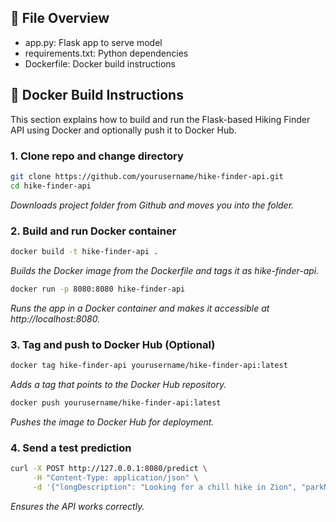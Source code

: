 ## 📁 File Overview

- app.py: Flask app to serve model
- requirements.txt: Python dependencies
- Dockerfile: Docker build instructions

## 🐳 Docker Build Instructions

This section explains how to build and run the Flask-based Hiking Finder API using Docker and optionally push it to Docker Hub.

### 1. Clone repo and change directory

```bash
git clone https://github.com/yourusername/hike-finder-api.git
cd hike-finder-api
```
*Downloads project folder from Github and moves you into the folder.*

### 2. Build and run Docker container
```bash
docker build -t hike-finder-api .
```
*Builds the Docker image from the Dockerfile and tags it as hike-finder-api.*
```bash
docker run -p 8080:8080 hike-finder-api
```
*Runs the app in a Docker container and makes it accessible at http://localhost:8080.*

### 3. Tag and push to Docker Hub (Optional)
```bash
docker tag hike-finder-api yourusername/hike-finder-api:latest
```
*Adds a tag that points to the Docker Hub repository.*

```bash
docker push yourusername/hike-finder-api:latest
```
*Pushes the image to Docker Hub for deployment.*

### 4. Send a test prediction
```bash
curl -X POST http://127.0.0.1:8080/predict \
     -H "Content-Type: application/json" \
     -d '{"longDescription": "Looking for a chill hike in Zion", "parkName": "Zion National Park"}'
```
*Ensures the API works correctly.*
